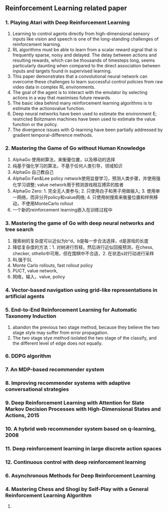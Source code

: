 ## Reinforcement Learning related paper

### 1. Playing Atari with Deep Reinforcement Learning
1. Learning to control agents directly from high-dimensional sensory inputs like vision and speech is one of the long-standing challenges of reinforcement learning.
2. RL algorithms must be able to learn from a scalar reward signal that is frequently sparse, noisy and delayed. The delay between actions and resulting rewards, which can be thousands of timesteps long, seems particularly daunting when compared to the direct association between inputs and targets found in supervised learning.
3. This paper demonstrates that a convolutional neural network can overcome these challenges to learn successful control policies from raw video data in complex RL environments.
4. The goal of the agent is to interact with the emulator by selecting actions in a way that maximises future rewards.
5. The basic idea behind many reinforcement learning algorithms is to estimate the actionsvalue function.
6. Deep neural networks have been used to estimate the environment E; restricted Boltzmann machines have been used to estimate the value function or the policy.
7. The divergence issues with Q-learning have been partially addressed by gradient temporal-difference methods.

### 2. Mastering the Game of Go without Human Knowledge
1. AlphaGo 使用树算法，来衡量位置，以及移动的选择
2. 纯基于强化学习的算法，不基于任何人类引导，领域知识
3. AlphaGo 自己教自己
4. AlphaGo Fan&Lee policy network使用监督学习，预测人类步骤，并使用强化学习调整; value network用于预测游戏相互搏弈的胜者
5. AlphaGo Zero: 1. 完全无人类参与; 2. 只使用白子和黑子用做输入; 3. 使用单一网络，而非分开policy和value网络; 4. 只使用树搜索来衡量位置和样例移动，不使用MonteCarlo rollout
6. 一个新的reinforcement learning嵌入在训练过程中

### 3. Mastering the game of Go with deep neural networks and tree search
1. 搜索树的复杂度可以近似为b^d，b是每一步合法选择，d是游戏的长度
2. 降低复杂度的方法：1. 对树进行剪枝，然后进行近似回报预测，在chess, checker, othello中可用，但在围棋中不合适，2. 在状态s对行动进行采样
3. RL强于SL
4. Monte Carlo rollouts, fast rollout policy
5. PUCT, value network, 
6. 网络，输入，value, policy

### 4. Vector-based navigation using grid-like representations in artificial agents

### 5. End-to-End Reinforcement Learning for Automatic Taxonomy Induction
1. abandon the previous two stage method, because they believe the two stage style may suffer from error propagation.
2. The two stage stye method isolated the two stage of the classify, and the different level of edge does not equally.

### 6. DDPG algorithm

### 7. An MDP-based recommender system


### 8. Improving recommender systems with adaptive conversational strategies

### 9. Deep Reinforcement Learning with Attention for Slate Markov Decision Processes with High-Dimensional States and Actions, 2015

### 10. A hybrid web recommender system based on q-learning, 2008

### 11. Deep reinforcement learning in large discrete action spaces

### 12. Continuous control with deep reinforcement learning

### 6. Asynchronous Methods for Deep Reinforcement Learning

### 4. Mastering Chess and Shogi by Self-Play with a General Reinforcement Learning Algorithm
1.  

